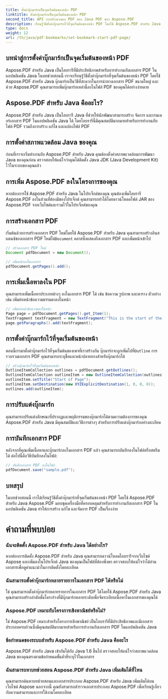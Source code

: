 ```yaml
---
title: ตั้งค่าบุ๊กมาร์กเป็นจุดเริ่มต้นของหน้า PDF
linktitle: ตั้งค่าบุ๊กมาร์กเป็นจุดเริ่มต้นของหน้า PDF
second_title: API การประมวลผล PDF ของ Java PDF ของ Aspose.PDF
description: เรียนรู้วิธีตั้งค่าบุ๊กมาร์กไว้ที่จุดเริ่มต้นของหน้า PDF โดยใช้ Aspose.PDF สำหรับ Java คำแนะนำทีละขั้นตอนของเราจะทำให้การนำทาง PDF เป็นเรื่องง่าย
type: docs
weight: 12
url: /th/java/pdf-bookmarks/set-bookmark-start-pdf-page/
---
```


## บทนำสู่การตั้งค่าบุ๊กมาร์กเป็นจุดเริ่มต้นของหน้า PDF

Aspose.PDF สำหรับ Java เป็นไลบรารีที่มีประสิทธิภาพสำหรับการทำงานกับเอกสาร PDF ในแอปพลิเคชัน Java ในบทช่วยสอนนี้ เราจะเรียนรู้วิธีตั้งค่าบุ๊กมาร์กที่จุดเริ่มต้นของหน้า PDF โดยใช้ Aspose.PDF สำหรับ Java บุ๊กมาร์กเป็นวิธีที่สะดวกในการนำทางเอกสาร PDF ขนาดใหญ่ และด้วย Aspose.PDF คุณสามารถเพิ่มบุ๊กมาร์กเหล่านี้ลงในไฟล์ PDF ของคุณได้อย่างง่ายดาย

## Aspose.PDF สำหรับ Java คืออะไร?

Aspose.PDF สำหรับ Java เป็นไลบรารี Java ที่ช่วยให้นักพัฒนาสามารถสร้าง จัดการ และเรนเดอร์เอกสาร PDF ในแอปพลิเคชัน Java ได้ โดยไลบรารีนี้มีคุณสมบัติมากมายสำหรับการทำงานกับไฟล์ PDF รวมถึงการสร้าง แก้ไข และแปลงไฟล์ PDF

## การตั้งค่าสภาพแวดล้อม Java ของคุณ

ก่อนที่เราจะเริ่มทำงานกับ Aspose.PDF สำหรับ Java คุณต้องตั้งค่าสภาพแวดล้อมการพัฒนา Java ของคุณก่อน ตรวจสอบให้แน่ใจว่าคุณได้ติดตั้ง Java JDK (Java Development Kit) ไว้ในระบบของคุณแล้ว

## การเพิ่ม Aspose.PDF ลงในโครงการของคุณ

หากต้องการใช้ Aspose.PDF สำหรับ Java ในโปรเจ็กต์ของคุณ คุณต้องเพิ่มไลบรารี Aspose.PDF ลงในส่วนที่ต้องมีของโปรเจ็กต์ คุณสามารถทำได้โดยดาวน์โหลดไฟล์ JAR ของ Aspose.PDF จากเว็บไซต์และรวมไว้ในโปรเจ็กต์ของคุณ

## การสร้างเอกสาร PDF

 เริ่มต้นด้วยการสร้างเอกสาร PDF ใหม่โดยใช้ Aspose.PDF สำหรับ Java คุณสามารถสร้างอินสแตนซ์ของเอกสาร PDF ใหม่ได้`Document` คลาสซึ่งแสดงถึงเอกสาร PDF และเพิ่มหน้าเข้าไป

```java
// สร้างเอกสาร PDF ใหม่
Document pdfDocument = new Document();

// เพิ่มหน้าลงในเอกสาร
pdfDocument.getPages().add();
```

## การเพิ่มเนื้อหาลงใน PDF

คุณสามารถเพิ่มเนื้อหาประเภทต่างๆ ลงในเอกสาร PDF ได้ เช่น ข้อความ รูปภาพ และตาราง ตัวอย่างเช่น เพิ่มย่อหน้าข้อความธรรมดาลงในหน้า

```java
// เพิ่มย่อหน้าข้อความลงในหน้า
Page page = pdfDocument.getPages().get_Item(1);
TextFragment textFragment = new TextFragment("This is the start of the page.");
page.getParagraphs().add(textFragment);
```

## การตั้งค่าบุ๊กมาร์กไว้ที่จุดเริ่มต้นของหน้า

 ตอนนี้เรามาตั้งค่าบุ๊กมาร์กไว้ที่จุดเริ่มต้นของเพจที่เราสร้างกัน บุ๊กมาร์กจะถูกเพิ่มไปที่`Outline` การรวบรวมเอกสาร PDF คุณสามารถระบุชื่อและหน้าปลายทางสำหรับบุ๊กมาร์กได้

```java
// สร้างบุ๊กมาร์กไว้ที่จุดเริ่มต้นของหน้า
OutlineItemCollection outlines = pdfDocument.getOutlines();
OutlineItemCollection outlineItem = new OutlineItemCollection(outlines);
outlineItem.setTitle("Start of Page");
outlineItem.setDestination(new XYZExplicitDestination(1, 0, 0, 0));
outlines.add(outlineItem);
```

## การปรับแต่งบุ๊กมาร์ก

คุณสามารถปรับแต่งลักษณะที่ปรากฏและพฤติกรรมของบุ๊กมาร์กได้ตามความต้องการของคุณ Aspose.PDF สำหรับ Java มีคุณสมบัติและวิธีการต่างๆ สำหรับการปรับแต่งบุ๊กมาร์กอย่างละเอียด

## การบันทึกเอกสาร PDF

หลังจากที่คุณเพิ่มเนื้อหาและบุ๊กมาร์กลงในเอกสาร PDF แล้ว คุณสามารถบันทึกลงในไฟล์หรือสตรีมได้ ต่อไปนี้คือวิธีบันทึกลงในไฟล์:

```java
// บันทึกเอกสาร PDF ลงในไฟล์
pdfDocument.save("sample.pdf");
```

## บทสรุป

ในบทช่วยสอนนี้ เราได้เรียนรู้วิธีตั้งค่าบุ๊กมาร์กที่จุดเริ่มต้นของหน้า PDF โดยใช้ Aspose.PDF สำหรับ Java Aspose.PDF มอบชุดเครื่องมือที่ครอบคลุมสำหรับการทำงานกับเอกสาร PDF ในแอปพลิเคชัน Java ทำให้การสร้าง แก้ไข และจัดการ PDF เป็นเรื่องง่าย

# คำถามที่พบบ่อย

### ฉันจะติดตั้ง Aspose.PDF สำหรับ Java ได้อย่างไร?

หากต้องการติดตั้ง Aspose.PDF สำหรับ Java คุณสามารถดาวน์โหลดไลบรารีจากเว็บไซต์ Aspose และเพิ่มลงในโปรเจ็กต์ Java ของคุณเป็นไฟล์ที่ต้องพึ่งพา ตรวจสอบให้แน่ใจว่าได้อ่านเอกสารเพื่อดูคำแนะนำในการติดตั้งโดยละเอียด

### ฉันสามารถตั้งค่าบุ๊กมาร์กหลายรายการในเอกสาร PDF ได้หรือไม่

ใช่ คุณสามารถตั้งค่าบุ๊กมาร์กหลายรายการในเอกสาร PDF ได้โดยใช้ Aspose.PDF สำหรับ Java คุณสามารถสร้างลำดับชั้นโครงร่างที่มีบุ๊กมาร์กหลายระดับเพื่อจัดระเบียบเนื้อหาในเอกสารของคุณได้

### Aspose.PDF เหมาะกับโครงการเชิงพาณิชย์หรือไม่?

ใช่ Aspose.PDF เหมาะสำหรับโครงการเชิงพาณิชย์ เป็นไลบรารีที่มีประสิทธิภาพและมีเอกสารประกอบครบถ้วนซึ่งมีคุณสมบัติมากมายสำหรับการทำงานกับเอกสาร PDF ในแอปพลิเคชัน Java

### ข้อกำหนดของระบบสำหรับ Aspose.PDF สำหรับ Java คืออะไร

Aspose.PDF สำหรับ Java เข้ากันได้กับ Java 1.6 ขึ้นไป ตรวจสอบให้แน่ใจว่าสภาพแวดล้อม Java ของคุณตรงตามข้อกำหนดขั้นต่ำที่ระบุไว้ในเอกสาร

### ฉันสามารถหาบทช่วยสอน Aspose.PDF สำหรับ Java เพิ่มเติมได้ที่ไหน

คุณสามารถค้นหาบทช่วยสอนและเอกสารประกอบ Aspose.PDF สำหรับ Java เพิ่มเติมได้บนเว็บไซต์ Aspose นอกจากนี้ คุณยังสามารถสำรวจเอกสารประกอบ Aspose.PDF เพื่อเรียนรู้เกี่ยวกับความสามารถและการใช้งานโดยละเอียด